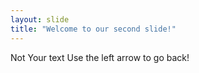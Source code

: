 ```yaml
---
layout: slide
title: "Welcome to our second slide!"
---
```

Not Your text
Use the left arrow to go back!
